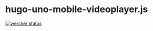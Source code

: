 # hugo-uno-mobile-videoplayer.js

[![wercker status](https://app.wercker.com/status/dfa9c0fc9b016f9e1c656dbac0533702/m "wercker status")](https://app.wercker.com/project/bykey/dfa9c0fc9b016f9e1c656dbac0533702)
